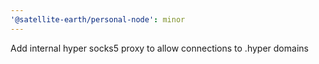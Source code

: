 ```yaml
---
'@satellite-earth/personal-node': minor
---
```


Add internal hyper socks5 proxy to allow connections to .hyper domains
